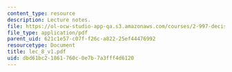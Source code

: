 ```yaml
---
content_type: resource
description: Lecture notes.
file: https://ol-ocw-studio-app-qa.s3.amazonaws.com/courses/2-997-decision-making-in-large-scale-systems-spring-2004/dbd61bc21861760c0e7b7a3fff4d6120_lec_8_v1.pdf
file_type: application/pdf
parent_uid: 621c1e57-c07f-f26c-a822-25ef44476992
resourcetype: Document
title: lec_8_v1.pdf
uid: dbd61bc2-1861-760c-0e7b-7a3fff4d6120
---
```

